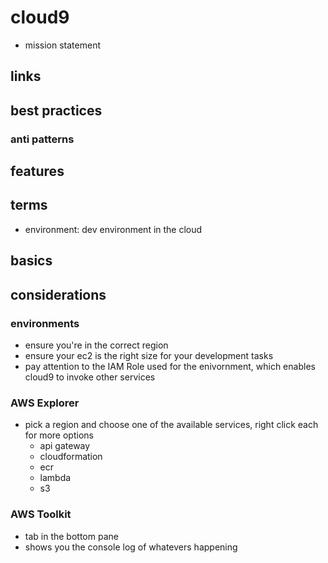 # cloud9

- mission statement

## links

## best practices

### anti patterns

## features

## terms

- environment: dev environment in the cloud

## basics

## considerations

### environments

- ensure you're in the correct region
- ensure your ec2 is the right size for your development tasks
- pay attention to the IAM Role used for the enivornment, which enables cloud9 to invoke other services

### AWS Explorer

- pick a region and choose one of the available services, right click each for more options
  - api gateway
  - cloudformation
  - ecr
  - lambda
  - s3

### AWS Toolkit

- tab in the bottom pane
- shows you the console log of whatevers happening
